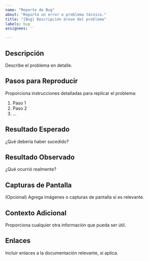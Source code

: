 ```yaml
---
name: "Reporte de Bug"
about: "Reporta un error o problema técnico."
title: "[Bug] Descripción breve del problema"
labels: bug
assignees: ''

---
```


## Descripción
Describe el problema en detalle.

## Pasos para Reproducir
Proporciona instrucciones detalladas para replicar el problema:
1. Paso 1
2. Paso 2
3. ...

## Resultado Esperado
¿Qué debería haber sucedido?

## Resultado Observado
¿Qué ocurrió realmente?

## Capturas de Pantalla
(Opcional) Agrega imágenes o capturas de pantalla si es relevante.

## Contexto Adicional
Proporciona cualquier otra información que pueda ser útil.

## Enlaces
Incluir enlaces a la documentación relevante, si aplica.
